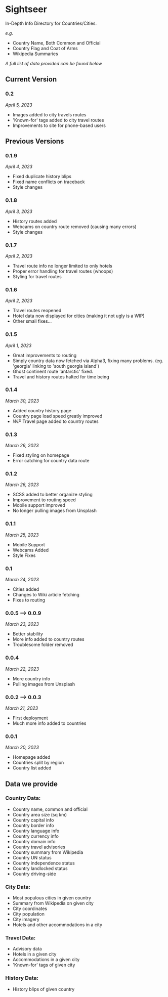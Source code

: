 # Sightseer
In-Depth Info Directory for Countries/Cities.

*e.g.*
- Country Name, Both Common and Official
- Country Flag and Coat of Arms
- Wikipedia Summaries 

*A full list of data provided can be found below*

## Current Version

### 0.2
*April 5, 2023*
- Images added to city travels routes
- 'Known-for' tags added to city travel routes
- Improvements to site for phone-based users

## Previous Versions

### 0.1.9
*April 4, 2023*
- Fixed duplicate history blips
- Fixed name conflicts on traceback
- Style changes


### 0.1.8
*April 3, 2023*
- History routes added
- Webcams on country route removed (causing many errors)
- Style changes

### 0.1.7
*April 2, 2023*
- Travel route info no longer limited to only hotels
- Proper error handling for travel routes (whoops)
- Styling for travel routes

### 0.1.6
*April 2, 2023*
- Travel routes reopened
- Hotel data now displayed for cities (making it not ugly is a WIP)
- Other small fixes...

### 0.1.5
*April 1, 2023*
- Great improvements to routing
- Simply country data now fetched via Alpha3, fixing many problems. (eg. 'georgia' linking to 'south georgia island')
- Ghost continent route 'antarctic' fixed.
- Travel and history routes halted for time being 

### 0.1.4
*March 30, 2023*
- Added country history page
- Country page load speed greatly improved
- *WIP* Travel page added to country routes

### 0.1.3
*March 26, 2023*
- Fixed styling on homepage
- Error catching for country data route

### 0.1.2
*March 26, 2023*
- SCSS added to better organize styling
- Improvement to routing speed
- Mobile support improved
- No longer pulling images from Unsplash 

### 0.1.1
*March 25, 2023*
- Mobile Support
- Webcams Added
- Style Fixes

### 0.1
*March 24, 2023*
- Cities added
- Changes to Wiki article fetching
- Fixes to routing

### 0.0.5 --> 0.0.9
*March 23, 2023*
- Better stability
- More info added to country routes
- Troublesome folder removed

### 0.0.4
*March 22, 2023*
- More country info
- Pulling images from Unsplash

### 0.0.2 --> 0.0.3
*March 21, 2023*
- First deployment
- Much more info added to countries

### 0.0.1
*March 20, 2023*
- Homepage added
- Countries split by region
- Country list added


## Data we provide

### Country Data:
- Country name, common and official
- Country area size (sq km)
- Country capital info
- Country border info
- Country language info
- Country currency info
- Country domain info
- Country travel advisories
- Country summary from Wikipedia
- Country UN status
- Country independence status
- Country landlocked status
- Country driving-side

### City Data:
- Most populous cities in given country
- Summary from Wikipedia on given city
- City coordinates
- City population
- City imagery
- Hotels and other accommodations in a city

### Travel Data:
- Advisory data
- Hotels in a given city
- Accommodations in a given city
- 'Known-for' tags of given city

### History Data:
- History blips of given country